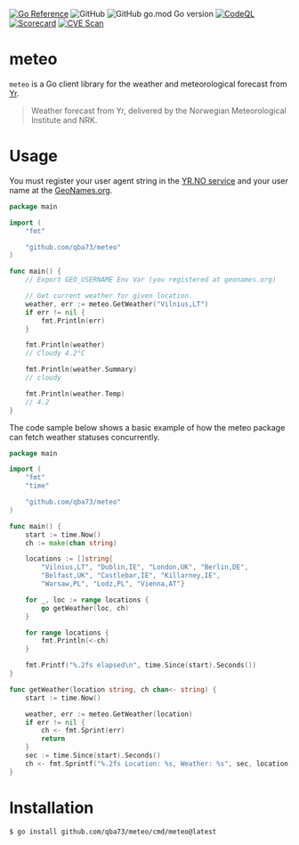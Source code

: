 [![Go Reference](https://pkg.go.dev/badge/github.com/qba73/meteo.svg)](https://pkg.go.dev/github.com/qba73/meteo)
![GitHub](https://img.shields.io/github/license/qba73/meteo)
![GitHub go.mod Go version](https://img.shields.io/github/go-mod/go-version/qba73/meteo)
[![CodeQL](https://github.com/qba73/meteo/actions/workflows/github-code-scanning/codeql/badge.svg)](https://github.com/qba73/meteo/actions/workflows/github-code-scanning/codeql)
[![Scorecard](https://github.com/qba73/meteo/actions/workflows/scorecard.yml/badge.svg)](https://github.com/qba73/meteo/actions/workflows/scorecard.yml)
[![CVE Scan](https://github.com/qba73/meteo/actions/workflows/govulncheck.yml/badge.svg)](https://github.com/qba73/meteo/actions/workflows/govulncheck.yml)


# meteo

`meteo` is a Go client library for the weather and meteorological forecast from [Yr](https://www.yr.no/en).

> Weather forecast from Yr, delivered by the Norwegian Meteorological Institute and NRK.

# Usage

You must register your user agent string in the [YR.NO service](https://developer.yr.no/doc/TermsOfService/) and your user name at the [GeoNames.org](https://www.geonames.org/login).


```go
package main

import (
	"fmt"

	"github.com/qba73/meteo"
)

func main() {
	// Export GEO_USERNAME Env Var (you registered at geonames.org)

	// Get current weather for given location.
	weather, err := meteo.GetWeather("Vilnius,LT")
	if err != nil {
		fmt.Println(err)
	}

	fmt.Println(weather)
	// Cloudy 4.2°C

	fmt.Println(weather.Summary)
	// cloudy

	fmt.Println(weather.Temp)
	// 4.2
}
```

The code sample below shows a basic example of how the meteo package can fetch weather statuses concurrently.

```go
package main

import (
	"fmt"
	"time"

	"github.com/qba73/meteo"
)

func main() {
	start := time.Now()
	ch := make(chan string)

	locations := []string{
		"Vilnius,LT", "Dublin,IE", "London,UK", "Berlin,DE",
		"Belfast,UK", "Castlebar,IE", "Killarney,IE",
		"Warsaw,PL", "Lodz,PL", "Vienna,AT"}

	for _, loc := range locations {
		go getWeather(loc, ch)
	}

	for range locations {
		fmt.Println(<-ch)
	}

	fmt.Printf("%.2fs elapsed\n", time.Since(start).Seconds())
}

func getWeather(location string, ch chan<- string) {
	start := time.Now()

	weather, err := meteo.GetWeather(location)
	if err != nil {
		ch <- fmt.Sprint(err)
		return
	}
	sec := time.Since(start).Seconds()
	ch <- fmt.Sprintf("%.2fs Location: %s, Weather: %s", sec, location, weather)
}
```

# Installation
```
$ go install github.com/qba73/meteo/cmd/meteo@latest
```
